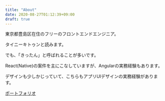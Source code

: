 ```yaml
---
title: "About"
date: 2020-08-27T01:12:39+09:00
draft: true
---
```


東京都豊島区在住のフリーのフロントエンドエンジニア。

タイニーキトゥンと読みます。

でも、「きったん」と呼ばれることが多いです。

React(Native)の案件を主にこなしていますが、Angularの実務経験もあります。

デザインも少しかじっていて、こちらもアプリUIデザインの実務経験があります。

[ポートフォリオ](https://tinykitten.me)